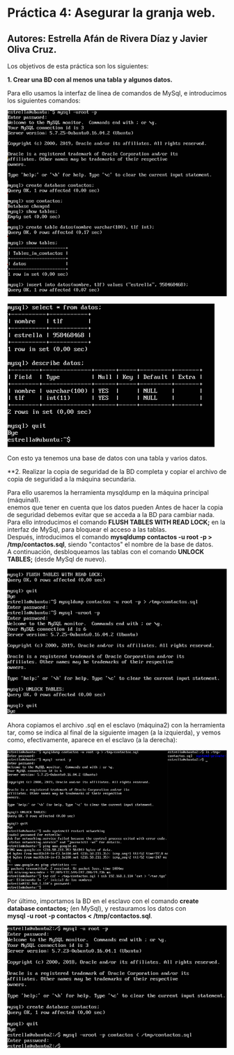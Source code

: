 # Práctica 4: Asegurar la granja web.
## Autores: Estrella Afán de Rivera Díaz y Javier Oliva Cruz.


Los objetivos de esta práctica son los siguientes: 

**1. Crear una BD con al menos una tabla y algunos datos.**

Para ello usamos la interfaz de línea de comandos de MySql, e introducimos los siguientes comandos:

![img](https://github.com/estrella415/SWAP/blob/master/Practica5/1.png)

![img](https://github.com/estrella415/SWAP/blob/master/Practica5/2.png)

Con esto ya tenemos una base de datos con una tabla y varios datos.

**2. Realizar la copia de seguridad de la BD completa y copiar el archivo de copia de seguridad a la máquina secundaria.

Para ello  usaremos la herramienta mysqldump en la máquina principal (máquina1).  
enemos que tener en cuenta que los datos pueden
Antes de hacer la copia de seguridad debemos evitar que se acceda a la BD para cambiar nada. Para ello introducimos el comando 
**FLUSH TABLES WITH READ LOCK;** en la interfaz de MySql, para bloquear el acceso a las tablas.   
Después, introducimos el comando **mysqldump contactos -u root -p > /tmp/contactos.sql**, siendo "contactos" el nombre de la base de datos.  
A continuación, desbloqueamos las tablas con el comando **UNLOCK TABLES;** (desde MySql de nuevo).

![img](https://github.com/estrella415/SWAP/blob/master/Practica5/3.png)


Ahora copiamos el archivo .sql en el esclavo (máquina2) con la herramienta tar, como se indica al final de la siguiente imagen (a la izquierda), 
y vemos como, efectivamente, aparece en el esclavo (a la derecha):

![img](https://github.com/estrella415/SWAP/blob/master/Practica5/4.png)

Por último, importamos la BD en el esclavo con el comando **create database contactos;** (en MySql), y restauramos los datos con  
**mysql -u root -p contactos < /tmp/contactos.sql**.

![img](https://github.com/estrella415/SWAP/blob/master/Practica5/5.png)
